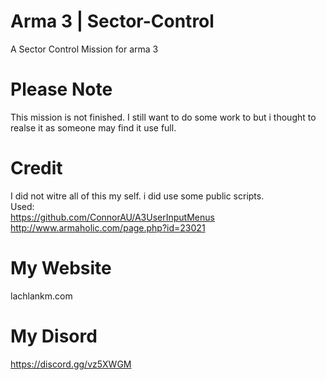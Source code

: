 # Arma 3 | Sector-Control
A Sector Control Mission for arma 3 

# Please Note
This mission is not finished. I still want to do some work to but i thought to realse it as someone may find it use full.

# Credit
I did not witre all of this my self. i did use some public scripts.                                    
Used:                                           
https://github.com/ConnorAU/A3UserInputMenus                                   
http://www.armaholic.com/page.php?id=23021


# My Website
lachlankm.com

# My Disord 
https://discord.gg/vz5XWGM
